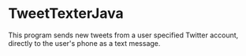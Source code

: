 # TweetTexterJava
This program sends new tweets from a user specified Twitter account, directly to the user's phone as a text message.
